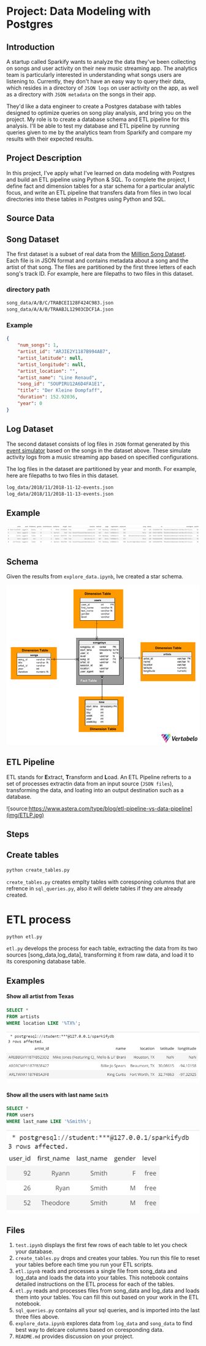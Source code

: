 # Project: Data Modeling with Postgres

## Introduction
A startup called Sparkify wants to analyze the data they've been collecting on songs and user activity on their new music streaming app. The analytics team is particularly interested in understanding what songs users are listening to. Currently, they don't have an easy way to query their data, which resides in a directory of `JSON logs` on user activity on the app, as well as a directory with `JSON metadata` on the songs in their app.

They'd like a data engineer to create a Postgres database with tables designed to optimize queries on song play analysis, and bring you on the project. My role is to create a database schema and ETL pipeline for this analysis. I'll be able to test my database and ETL pipeline by running queries given to me by the analytics team from Sparkify and compare my results with their expected results.

## Project Description
In this project, I've apply what I've learned on data modeling with Postgres and build an ETL pipeline using Python & SQL. To complete the project, I define fact and dimension tables for a star schema for a particular analytic focus, and write an ETL pipeline that transfers data from files in two local directories into these tables in Postgres using Python and SQL.

## Source Data
## Song Dataset
The first dataset is a subset of real data from the [Milllion Song Dataset](https://labrosa.ee.columbia.edu/millionsong/). Each file is in JSON format and contains metadata about a song and the artist of that song. The files are partitioned by the first three letters of each song's track ID. For example, here are filepaths to two files in this dataset.

### directory path
```bash
song_data/A/B/C/TRABCEI128F424C983.json
song_data/A/A/B/TRAABJL12903CDCF1A.json
```

### Example
```json
{
    "num_songs": 1,
    "artist_id": "ARJIE2Y1187B994AB7",
    "artist_latitude": null, 
    "artist_longitude": null, 
    "artist_location": "", 
    "artist_name": "Line Renaud", 
    "song_id": "SOUPIRU12A6D4FA1E1",
    "title": "Der Kleine Dompfaff", 
    "duration": 152.92036, 
    "year": 0
}
```

## Log Dataset
The second dataset consists of log files in `JSON` format generated by this [event simulator](https://github.com/Interana/eventsim) based on the songs in the dataset above. These simulate activity logs from a music streaming app based on specified configurations.

The log files in the dataset are partitioned by year and month. For example, here are filepaths to two files in this dataset.

```bash
log_data/2018/11/2018-11-12-events.json
log_data/2018/11/2018-11-13-events.json
```

## Example
![events json](img/events_json.png)

## Schema
Given the results from `explore_data.ipynb`, Ive created a star schema.


![img/schema_img.png](img/schema.png)
  

## ETL Pipeline

ETL stands for **E**xtract, **T**ransform and **L**oad.
An ETL Pipeline refrerts to a set of processes extractin data from an input source (`JSON files`), transforming the data, and loating into an output destination such as a database. 

![source:https://www.astera.com/type/blog/etl-pipeline-vs-data-pipeline](img/ETLP.jpg)

## Steps
## Create tables
```bash
python create_tables.py
```
`create_tables.py` creates emplty tables with coresponing columns that are refrence in `sql_queries.py`, also it will delete tables if they are already created.


# ETL process
```bash
python etl.py
```
`etl.py` develops the process for each table, extracting the data from its two sources [song_data,log_data], transforming it from raw data, and load it to its coresponing database table.

## Examples


#### Show all artist from Texas
```sql
SELECT *
FROM artists
WHERE location LIKE '%TX%';
```
![texas reslut](img/tx_result.png)



#### Show all the users with last name `Smith`
```sql
SELECT *
FROM users
WHERE last_name LIKE '%Smith%';
```

![smith reslut](img/smith_result.png)


## Files
1. `test.ipynb` displays the first few rows of each table to let you check your database.
2. `create_tables.py` drops and creates your tables. You run this file to reset your tables before each time you run your ETL scripts.
3. `etl.ipynb` reads and processes a single file from song_data and log_data and loads the data into your tables. This notebook contains detailed instructions on the ETL process for each of the tables.
4. `etl.py` reads and processes files from song_data and log_data and loads them into your tables. You can fill this out based on your work in the ETL notebook.
5. `sql_queries.py` contains all your sql queries, and is imported into the last three files above.
6. `explore_data.ipynb` explores data from `log_data` and `song_data` to find best way to delcare columns based on coresponding data.
7. `README.md` provides discussion on your project.